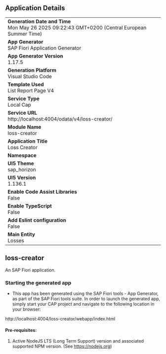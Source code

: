 ## Application Details
|               |
| ------------- |
|**Generation Date and Time**<br>Mon May 26 2025 09:22:43 GMT+0200 (Central European Summer Time)|
|**App Generator**<br>SAP Fiori Application Generator|
|**App Generator Version**<br>1.17.5|
|**Generation Platform**<br>Visual Studio Code|
|**Template Used**<br>List Report Page V4|
|**Service Type**<br>Local Cap|
|**Service URL**<br>http://localhost:4004/odata/v4/loss-creator/|
|**Module Name**<br>loss-creator|
|**Application Title**<br>Loss Creator|
|**Namespace**<br>|
|**UI5 Theme**<br>sap_horizon|
|**UI5 Version**<br>1.136.1|
|**Enable Code Assist Libraries**<br>False|
|**Enable TypeScript**<br>False|
|**Add Eslint configuration**<br>False|
|**Main Entity**<br>Losses|

## loss-creator

An SAP Fiori application.

### Starting the generated app

-   This app has been generated using the SAP Fiori tools - App Generator, as part of the SAP Fiori tools suite.  In order to launch the generated app, simply start your CAP project and navigate to the following location in your browser:

http://localhost:4004/loss-creator/webapp/index.html

#### Pre-requisites:

1. Active NodeJS LTS (Long Term Support) version and associated supported NPM version.  (See https://nodejs.org)


